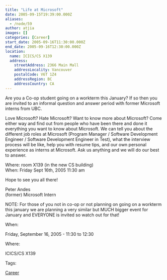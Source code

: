 ```yaml
---
title: "Life at Microsoft"
date: 2005-09-15T19:39:00.000Z
aliases:
  - /node/59
author: atjia
images: []
categories: [Career]
start_date: 2005-09-16T11:30:00.000Z
end_date: 2005-09-16T12:30:00.000Z
location:
  name: ICICS/CS X139
  address:
    streetAddress: 2366 Main Mall
    addressLocality: Vancouver
    postalCode: V6T 1Z4
    addressRegion: BC
    addressCountry: CA
---
```


Are you a Co-op student going on a workterm this January? If so then you are invited to an informal question and answer period with former Microsoft interns from UBC.

Love Microsoft? Hate Microsoft? Want to know more about Microsoft? Come either way and find out from people who have been there and done it everything you want to know about Microsoft. We can tell you about the different job roles at Microsoft (Program Manager / Software Development Engineer / Software Development Engineer in Test), what the interview process will be like, help you with resume tips, and our own personal experience as interns at Microsoft. Ask us anything and we will do our best to answer.

Where: room X139 (in the new CS building) \
When: Friday Sept 16th, 2005 11:30 am

Hope to see you all there!

Peter Andes \
(former) Microsoft Intern

NOTE: For those of you not in co-op or not planning on going on a workterm this january we are planning a very similar but MUCH bigger event for January and EVERYONE is invited so watch out for that!

When: 

Friday, September 16, 2005 - 11:30 to 12:30

Where: 

ICICS/CS X139

Tags: 

[Career](/career)
